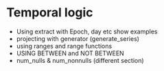 # Temporal logic

- Using extract with Epoch, day etc show examples
- projecting with generator (generate_series)
- using ranges and range functions
- USING BETWEEN and NOT BETWEEN
- num_nulls & num_nonnulls (different section)
